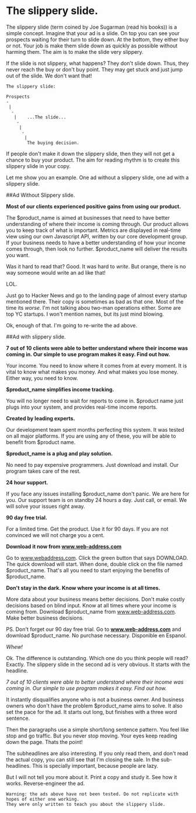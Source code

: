 The slippery slide.
====================

The slippery slide (term coined by Joe Sugarman (read his books)) is a simple concept. Imagine that your ad is a slide.
On top you can see your prospects waiting for their turn to slide down.
At the bottom, they either buy or not. Your job is make them slide
down as quickly as possible without harming them. The aim is to make the
slide very slippery. 

If the slide is not slippery, what happens? They don't slide down. Thus, they
never reach the buy or don't buy point. They may get stuck and just jump out
of the slide. We don't want that!

    The slippery slide:
    
    Prospects
    -
     |
      -
       |    ...The slide...
        -
         |
          -
           |
            The buying decision.

If people don't make it down the slippery slide, then they will not get a chance to 
buy your product. The aim for reading rhythm is to create this slippery slide in your copy.

Let me show you an example. One ad without a slippery slide, one ad with a slippery slide.


##Ad Without Slippery slide.

**Most of our clients experienced positive gains from using our product.**

The $product_name is aimed at businesses that need to have better understanding
of where their income is coming through. Our product allows you to keep track of what is important.
Metrics are displayed in real-time view using our own Javascript API, written by our core development group.
If your business needs to have a better understanding of how your income comes through, then
look no further. $product_name will deliver the results you want.


Was it hard to read that? Good. It was hard to *write*. But orange, there
is no way someone would write an ad like that!

LOL.

Just go to Hacker News and go to the landing page of almost every startup
mentioned there. Their copy is sometimes as bad as that one. Most of the
time its *worse*. I'm not talking abou two-man operations either. Some are
top YC startups. I won't mention names, but its just mind blowing.  

Ok, enough of that. I'm going to re-write the ad above.

##Ad with slippery slide.

**7 out of 10 clients were able to better understand where their income was coming in. Our simple to use program makes it easy. Find out how.**

Your income. You need to know where it comes from at every moment.
It is vital to know what makes you money. And what makes you lose money.
Either way, you need to know.

**$product_name simplifies income tracking.**

You will no longer need to wait for reports to come in.
$product name just plugs into your system, and provides
real-time income reports. 

**Created by leading experts.**

Our development team spent months perfecting this system.
It was tested on all major platforms. If you are using
any of these, you will be able to benefit from $product name.

**$product_name is a plug and play solution.**

No need to pay expensive programmers. Just download
and install. Our program takes care of the rest.

**24 hour support.**

If you face any issues installing $product_name don't panic.
We are here for you. Our support team is on standby 24 hours a day.
Just call, or email. We will solve your issues right away.

**90 day free trial.**

For a limited time. Get the product. Use it for 90 days.
If you are not convinced we will not charge you a cent.

**Download it now from www.web-address.com**

Go to www.webaddress.com. Click the green button that says DOWNLOAD.
The quick download will start. When done, double click on the file named $product_name.
That's all you need to start enjoying the benefits of $product_name.

**Don't stay in the dark. Know where your income is at all times.**

More data about your business means better decisions. Don't make costly decisions
based on blind input. Know at all times where your income is coming from.
Download $product_name from www.web-address.com. Make better business decisions.

PS. Don't forget our 90 day free trial. Go to **www.web-address.com** and download $product_name.
No purchase necessary. Disponible en Espanol.


*Whew!*

Ok. The difference is outstanding. Which one do you think people will read? Exactly.
The slippery slide in the second ad is very obvious. It starts with the headline. 

*7 out of 10 clients were able to better understand where their income was coming in. Our simple to use program makes it easy. Find out how.*

It instantly disqualifies anyone who is not a business owner. And business owners who don't have the problem $product_name aims to solve. It also set the pace for the ad. It starts out long, but finishes with a three word sentence.

Then the paragraphs use a simple short/long sentence pattern. You feel like stop and go traffic. But you never stop moving.
Your eyes keep reading down the page. Thats the point!

The subheadlines are also interesting. If you only read them, and don't read the actual copy, 
you can still see that I'm closing the sale. In the sub-headlines. This is specially important, because people are lazy.

But I will not tell you more about it. Print a copy and study it. See how it works. Reverse-engineer the ad.

    Warning: the ads above have not been tested. Do not replicate with hopes of either one working. 
    They were only written to teach you about the slippery slide.
